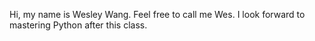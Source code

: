 Hi, my name is Wesley Wang.
Feel free to call me Wes.
I look forward to mastering Python after this class.